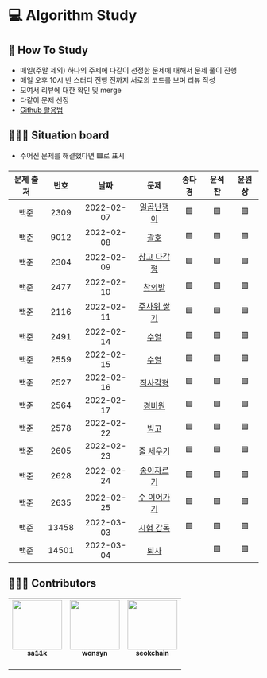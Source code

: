 # 💻 Algorithm Study

## 📄 How To Study
- 매일(주말 제외) 하나의 주제에 다같이 선정한 문제에 대해서 문제 풀이 진행
- 매일 오후 10시 반 스터디 진행 전까지 서로의 코드를 보며 리뷰 작성
- 모여서 리뷰에 대한 확인 및 merge
- 다같이 문제 선정
- [Github 활용법](./docs)

## 🧑🏽‍💻 Situation board
- 주어진 문제를 해결했다면 🟩로 표시

| 문제 출처| 번호     | 날짜     | 문제      | 송다경  | 윤석찬  | 윤원상  |
| :--------: | :--------: | :--------: | :--------: | :-------: | :-------: | :-------: |
| 백준     | 2309     |2022-02-07|[일곱난쟁이](https://www.acmicpc.net/problem/2309) |  🟩   |    🟩   |    🟩 |
| 백준     | 9012     |2022-02-08|[괄호](https://www.acmicpc.net/problem/9012) |  🟩  |  🟩   | 🟩   |
| 백준     | 2304     |2022-02-09|[창고 다각형](https://www.acmicpc.net/problem/2304) |  🟩 | 🟩     | 🟩  |
| 백준     | 2477     |2022-02-10|[참외밭](https://www.acmicpc.net/problem/2477) | 🟩 |  🟩     | 🟩  |
| 백준     | 2116     |2022-02-11|[주사위 쌓기](https://www.acmicpc.net/problem/2116) |  🟩    | 🟩     |  🟩 |
| 백준     | 2491     |2022-02-14|[수열](https://www.acmicpc.net/problem/2491) |  🟩  |  🟩   |  🟩    |
| 백준     | 2559     |2022-02-15|[수열](https://www.acmicpc.net/problem/2559) | 🟩  |  🟩  |  🟩   |
| 백준     | 2527     |2022-02-16|[직사각형](https://www.acmicpc.net/problem/2527) | 🟩 | 🟩    | 🟩  |
| 백준     | 2564     |2022-02-17|[경비원](https://www.acmicpc.net/problem/2564) |   🟩 |   🟩 | 🟩  |
| 백준     | 2578     |2022-02-22|[빙고](https://www.acmicpc.net/problem/2578) |  🟩  |  🟩   | 🟩  |
| 백준     | 2605     |2022-02-23|[줄 세우기](https://www.acmicpc.net/problem/2605) |   🟩 | 🟩  | 🟩 |
| 백준     | 2628     |2022-02-24|[종이자르기](https://www.acmicpc.net/problem/2628) |  🟩  | 🟩 | 🟩 |
| 백준     | 2635     |2022-02-25|[수 이어가기](https://www.acmicpc.net/problem/2635) | 🟩 | 🟩 |🟩|
| 백준     | 13458    |2022-03-03|[시험 감독](https://www.acmicpc.net/problem/13458) |  🟩 | 🟩 | 🟩  |
| 백준     | 14501    |2022-03-04|[퇴사](https://www.acmicpc.net/problem/14501) |  |🟩  |  🟩  |

## 🙋🏻‍♂️ Contributors

<table>
  <tr>
    <td align="center"><a href="https://github.com/sa11k"><img src="https://avatars.githubusercontent.com/u/63536606?v=4?s=100" width="100px;" alt=""/><br /><sub><b>sa11k</b><br></sub></a><br /></td>
    <td align="center"><a href="https://github.com/wonsyn"><img src="https://avatars.githubusercontent.com/u/82020255?v=4?s=100" width="100px;" alt=""/><br /><sub><b>wonsyn</b><br></sub></a><br /></td>
    <td align="center"><a href="https://github.com/seokchain"><img src="https://avatars.githubusercontent.com/u/98997009?v=4?s=100" width="100px;" alt=""/><br /><sub><b>seokchain</b><br></sub></a><br /></td>
  </tr>
</table>
